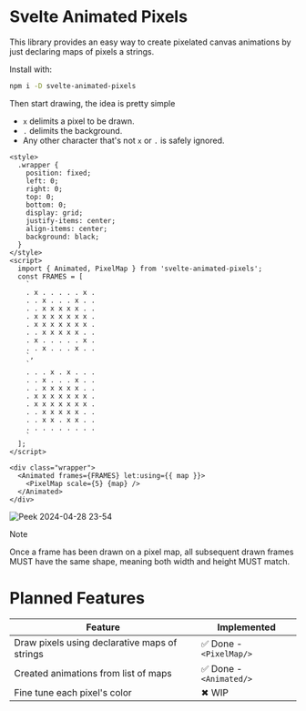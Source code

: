# Svelte Animated Pixels

This library provides an easy way to create pixelated canvas animations by just declaring maps of pixels a strings.


Install with:

```sh
npm i -D svelte-animated-pixels
```

Then start drawing, the idea is pretty simple

- `x` delimits a pixel to be drawn.
- `.` delimits the background.
- Any other character that's not `x` or `.` is safely ignored.

```svelte
<style>
  .wrapper {
    position: fixed;
    left: 0;
    right: 0;
    top: 0;
    bottom: 0;
    display: grid;
    justify-items: center;
    align-items: center;
    background: black;
  }
</style>
<script>
  import { Animated, PixelMap } from 'svelte-animated-pixels';
  const FRAMES = [
    `
    . x . . . . . x .
    . . x . . . x . .
    . . x x x x x . .
    . x x x x x x x .
    . x x x x x x x .
    . . x x x x x . .
    . x . . . . . x .
    . . x . . . x . .
    `,
    `
    . . . x . x . . .
    . . x . . . x . .
    . . x x x x x . .
    . x x x x x x x .
    . x x x x x x x .
    . . x x x x x . .
    . . x x . x x . .
    . . . . . . . . .
    `
  ];
</script>

<div class="wrapper">
  <Animated frames={FRAMES} let:using={{ map }}>
    <PixelMap scale={5} {map} />
  </Animated>
</div>
```

![Peek 2024-04-28 23-54](https://github.com/tncrazvan/svelte-animated-pixels/assets/6891346/6b83adba-1805-4c8f-9f1f-813707629550)

> [!NOTE]
> Once a frame has been drawn on a pixel map, all subsequent drawn frames MUST have the same shape, meaning both width and height MUST match.

# Planned Features

| Feature | Implemented | 
|---------|-------------|
| Draw pixels using declarative maps of strings | ✅ Done - `<PixelMap/>` |
| Created animations from list of maps | ✅ Done - `<Animated/>` | 
| Fine tune each pixel's color | ✖ WIP |


